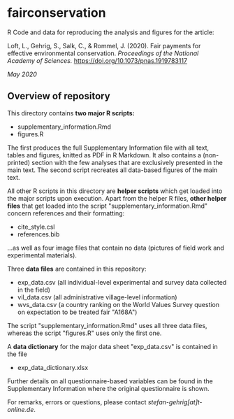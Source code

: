 # fairconservation
R Code and data for reproducing the analysis and figures for the article:  
  
Loft, L., Gehrig, S., Salk, C., & Rommel, J. (2020). Fair payments for effective environmental conservation. *Proceedings of the National Academy of Sciences.* https://doi.org/10.1073/pnas.1919783117  
  
*May 2020*

## Overview of repository

This directory contains **two major R scripts:**  
  

- supplementary_information.Rmd  
- figures.R  
  
The first produces the full Supplementary Information file with all text, tables and figures, knitted as PDF in R Markdown. It also contains a (non-printed) section with the few analyses that are exclusively presented in the main text. The second script recreates all data-based figures of the main text.  
  
All other R scripts in this directory are **helper scripts** which get loaded into the major scripts upon execution. Apart from the helper R files, **other helper files** that get loaded into the script "supplementary_information.Rmd" concern references and their formatting:  
  
- cite_style.csl  
- references.bib

...as well as four image files that contain no data (pictures of field work and experimental materials).  
  
Three **data files** are contained in this repository:

- exp_data.csv (all individual-level experimental and survey data collected in the field)  
- vil_data.csv (all administrative village-level information)  
- wvs_data.csv (a country ranking on the World Values Survey question on expectation to be treated fair "A168A")  
  
The script "supplementary_information.Rmd" uses all three data files, whereas the script "figures.R" uses only the first one.  
  
A **data dictionary** for the major data sheet "exp_data.csv" is contained in the file
  
- exp_data_dictionary.xlsx  
  
Further details on all questionnaire-based variables can be found in the Supplementary Information where the original questionnaire is shown.  
  
For remarks, errors or questions, please contact *stefan-gehrig[at]t-online.de*.
